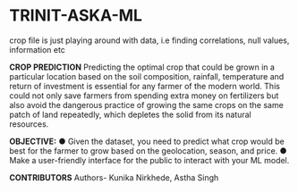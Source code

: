 # TRINIT-ASKA-ML

crop file is just playing around with data, i.e finding correlations, null values, information etc


 **CROP PREDICTION**
Predicting the optimal crop that could be grown in a particular location based on the
soil composition, rainfall, temperature and return of investment is essential for any
farmer of the modern world. This could not only save farmers from spending extra
money on fertilizers but also avoid the dangerous practice of growing the same crops
on the same patch of land repeatedly, which depletes the solid from its natural
resources.

**OBJECTIVE:**
● Given the dataset, you need to predict what crop would be best for the farmer to
grow based on the geolocation, season, and price.
● Make a user-friendly interface for the public to interact with your ML model.

**CONTRIBUTORS**
Authors- Kunika Nirkhede, Astha Singh

